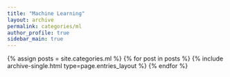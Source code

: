 ```yaml
---
title: "Machine Learning"
layout: archive
permalink: categories/ml
author_profile: true
sidebar_main: true
---
```


{% assign posts = site.categories.ml %}
{% for post in posts %} {% include archive-single.html type=page.entries_layout %} {% endfor %}

